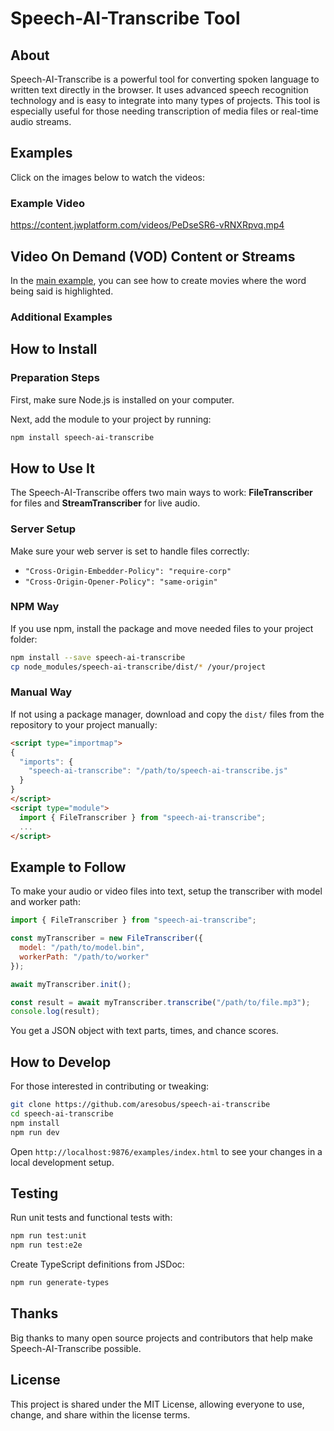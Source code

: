 # Speech-AI-Transcribe Tool

## About

Speech-AI-Transcribe is a powerful tool for converting spoken language to written text directly in the browser. It uses advanced speech recognition technology and is easy to integrate into many types of projects. This tool is especially useful for those needing transcription of media files or real-time audio streams.

## Examples

Click on the images below to watch the videos:

### Example Video

https://content.jwplatform.com/videos/PeDseSR6-vRNXRpvq.mp4

## Video On Demand (VOD) Content or Streams

In the [main example](examples), you can see how to create movies where the word being said is highlighted. 
### Additional Examples



## How to Install

### Preparation Steps

First, make sure Node.js is installed on your computer.

Next, add the module to your project by running:

```bash
npm install speech-ai-transcribe
```

## How to Use It

The Speech-AI-Transcribe offers two main ways to work: **FileTranscriber** for files and **StreamTranscriber** for live audio.

### Server Setup

Make sure your web server is set to handle files correctly:

- `"Cross-Origin-Embedder-Policy": "require-corp"`
- `"Cross-Origin-Opener-Policy": "same-origin"`

### NPM Way

If you use npm, install the package and move needed files to your project folder:

```bash
npm install --save speech-ai-transcribe
cp node_modules/speech-ai-transcribe/dist/* /your/project
```

### Manual Way

If not using a package manager, download and copy the `dist/` files from the repository to your project manually:

```html
<script type="importmap">
{
  "imports": {
    "speech-ai-transcribe": "/path/to/speech-ai-transcribe.js"
  }
}
</script>
<script type="module">
  import { FileTranscriber } from "speech-ai-transcribe";
  ...
</script>
```

## Example to Follow

To make your audio or video files into text, setup the transcriber with model and worker path:

```js
import { FileTranscriber } from "speech-ai-transcribe";

const myTranscriber = new FileTranscriber({
  model: "/path/to/model.bin",
  workerPath: "/path/to/worker"
});

await myTranscriber.init();

const result = await myTranscriber.transcribe("/path/to/file.mp3");
console.log(result);
```

You get a JSON object with text parts, times, and chance scores.

## How to Develop

For those interested in contributing or tweaking:

```bash
git clone https://github.com/aresobus/speech-ai-transcribe
cd speech-ai-transcribe
npm install
npm run dev
```

Open `http://localhost:9876/examples/index.html` to see your changes in a local development setup.


## Testing

Run unit tests and functional tests with:

```bash
npm run test:unit
npm run test:e2e
```

Create TypeScript definitions from JSDoc:

```bash
npm run generate-types
```

## Thanks

Big thanks to many open source projects and contributors that help make Speech-AI-Transcribe possible.

## License

This project is shared under the MIT License, allowing everyone to use, change, and share within the license terms.